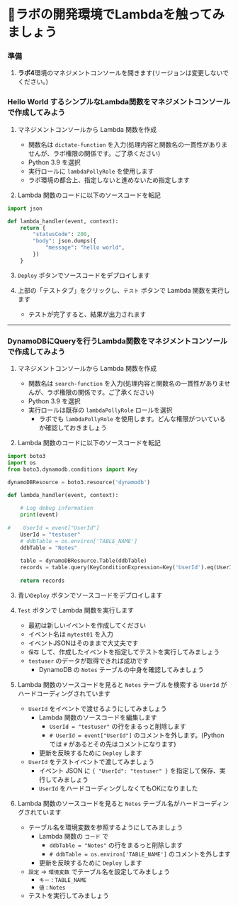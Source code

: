 # 🚀ラボの開発環境でLambdaを触ってみましょう

### 準備

1. **ラボ4**環境のマネジメントコンソールを開きます(リージョンは変更しないでください。)

### Hello World するシンプルなLambda関数をマネジメントコンソールで作成してみよう

1. マネジメントコンソールから Lambda 関数を作成

    - 関数名は `dictate-function` を入力(処理内容と関数名の一貫性がありませんが、ラボ権限の関係です。ご了承ください)
    - Python 3.9 を選択
    - 実行ロールに `lambdaPollyRole` を使用します
    - ラボ環境の都合上、指定しないと進めないため指定します

2. Lambda 関数のコードに以下のソースコードを転記

```python
import json

def lambda_handler(event, context):
    return {
        "statusCode": 200,
        "body": json.dumps({
            "message": "hello world",
        })
    }
```

3. `Deploy` ボタンでソースコードをデプロイします

4. 上部の「テストタブ」をクリックし、`テスト` ボタンで Lambda 関数を実行します
      - テストが完了すると、結果が出力されます

----

### DynamoDBにQueryを行うLambda関数をマネジメントコンソールで作成してみよう

1. マネジメントコンソールから Lambda 関数を作成

    - 関数名は `search-function` を入力(処理内容と関数名の一貫性がありませんが、ラボ権限の関係です。ご了承ください)
    - Python 3.9 を選択
    - 実行ロールは既存の `lambdaPollyRole`  ロールを選択
      - ラボでも `lambdaPollyRole` を使用します。どんな権限がついているか確認しておきましょう

2. Lambda 関数のコードに以下のソースコードを転記

```python
import boto3
import os
from boto3.dynamodb.conditions import Key

dynamoDBResource = boto3.resource('dynamodb')

def lambda_handler(event, context):
    
    # Log debug information
    print(event)
    
#    UserId = event["UserId"]
    UserId = "testuser"
    # ddbTable = os.environ['TABLE_NAME']
    ddbTable = "Notes"
    
    table = dynamoDBResource.Table(ddbTable)
    records = table.query(KeyConditionExpression=Key('UserId').eq(UserId))
    
    return records
```

3. 青い`Deploy` ボタンでソースコードをデプロイします

4. `Test` ボタンで Lambda 関数を実行します

    - 最初は新しいイベントを作成してください
    - イベント名は `mytest01` を入力
    - イベントJSONはそのままで大丈夫です
    - `保存` して、作成したイベントを指定してテストを実行してみましょう
    - `testuser` のデータが取得できれば成功です
      - DynamoDB の `Notes` テーブルの中身を確認してみましょう

5. Lambda 関数のソースコードを見ると `Notes` テーブルを検索する `UserId` がハードコーディングされています

    - `UserId` をイベントで渡せるようにしてみましょう
      - Lambda 関数のソースコードを編集します
        - `UserId = "testuser"` の行をまるっと削除します
        - `# UserId = event["UserId"]` のコメントを外します。(Python では `#` があるとその先はコメントになります)
      - 更新を反映するために `Deploy` します
    - `UserId` をテストイベントで渡してみましょう
      - イベント JSON に `{ "UserId": "testuser" }` を指定して保存、実行してみましょう
      - `UserId` をハードコーディングしなくてもOKになりました

6. Lambda 関数のソースコードを見ると `Notes` テーブル名がハードコーディングされています

    - テーブル名を環境変数を参照するようにしてみましょう
      - Lambda 関数の `コード` で
        - `ddbTable = "Notes"` の行をまるっと削除します
        - `# ddbTable = os.environ['TABLE_NAME']` のコメントを外します
      - 更新を反映するために `Deploy` します
    - `設定` → `環境変数` でテーブル名を設定してみましょう
      - `キー` : `TABLE_NAME`
      - `値` : `Notes`
    - テストを実行してみましょう
